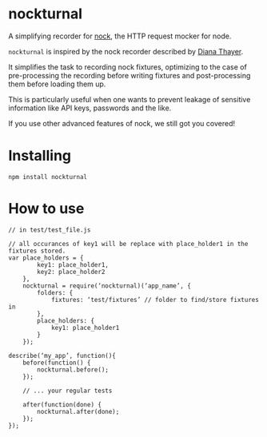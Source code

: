 # nockturnal
A simplifying recorder for [nock](https://github.com/pgte/nock), the HTTP request mocker for node.

`nockturnal` is inspired by the nock recorder described by 
[Diana Thayer](https://orchestrate.io/blog/2014/06/13/how-to-test-code-that-uses-http-apis-using-node-js-mocha-and-nock/).

It simplifies the task to recording nock fixtures, optimizing to the case of pre-processing
the recording before writing fixtures and post-processing them before loading them up.

This is particularly useful when one wants to prevent leakage of sensitive information
like API keys, passwords and the like.

If you use other advanced features of nock, we still got you covered!


# Installing

    npm install nockturnal

# How to use

    // in test/test_file.js
    
    // all occurances of key1 will be replace with place_holder1 in the fixtures stored.
    var place_holders = {
            key1: place_holder1,
            key2: place_holder2
        },
        nockturnal = require(‘nockturnal)(‘app_name’, {
            folders: {
                fixtures: ‘test/fixtures’ // folder to find/store fixtures in
            },
            place_holders: {
                key1: place_holder1
            }
        });
    
    describe(‘my_app’, function(){
        before(function() {
            nockturnal.before();
        });
    
        // ... your regular tests
    
        after(function(done) {
            nockturnal.after(done);
        });
    });


